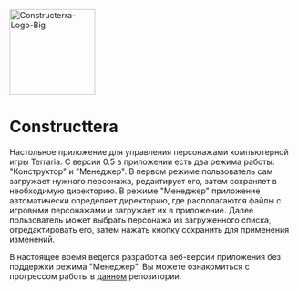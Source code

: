 <a href="https://ibb.co/bN2nfCJ"><img src="https://i.ibb.co/P198SPQ/Constructerra-Logo-Big.png" alt="Constructerra-Logo-Big" height="150" border="0"></a>

# Constructtera
Настольное приложение для управления персонажами компьютерной игры Terraria. С версии 0.5 в приложении есть два режима работы: "Конструктор" и "Менеджер". В первом режиме пользователь сам загружает нужного персонажа, редактирует его, затем сохраняет в необходимую директорию. В режиме "Менеджер" приложение автоматически определяет директорию, где располагаются файлы с игровыми персонажами и загружает их в приложение. Далее пользователь может выбрать персонажа из загруженного списка, отредактировать его, затем нажать кнопку сохранить для применения изменений.

В настоящее время ведется разработка веб-версии приложения без поддержки режима "Менеджер". Вы можете ознакомиться с прогрессом работы в [данном](https://github.com/Sevriukoff/ConstructterraWeb) репозитории.
